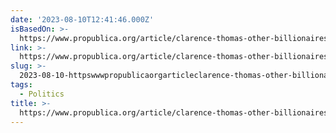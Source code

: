 ```yaml
---
date: '2023-08-10T12:41:46.000Z'
isBasedOn: >-
  https://www.propublica.org/article/clarence-thomas-other-billionaires-sokol-huizenga-novelly-supreme-court
link: >-
  https://www.propublica.org/article/clarence-thomas-other-billionaires-sokol-huizenga-novelly-supreme-court
slug: >-
  2023-08-10-httpswwwpropublicaorgarticleclarence-thomas-other-billionaires-sokol-huizenga-novelly-supreme-court
tags:
  - Politics
title: >-
  https://www.propublica.org/article/clarence-thomas-other-billionaires-sokol-huizenga-novelly-supreme-court
---
```


